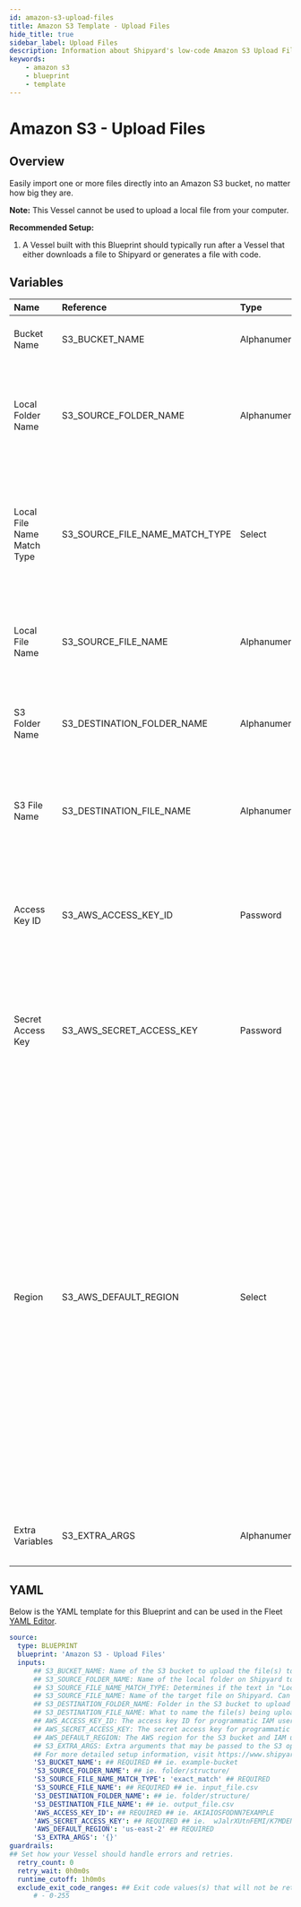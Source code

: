 ```yaml
---
id: amazon-s3-upload-files
title: Amazon S3 Template - Upload Files
hide_title: true
sidebar_label: Upload Files
description: Information about Shipyard's low-code Amazon S3 Upload Files blueprint. Easily import one or more files directly into an Amazon S3 bucket, no matter how big they are. 
keywords:
    - amazon s3
    - blueprint
    - template
---
```


# Amazon S3 - Upload Files

## Overview
Easily import one or more files directly into an Amazon S3 bucket, no matter how big they are.

**Note:** This Vessel cannot be used to upload a local file from your computer.

**Recommended Setup:**

1. A Vessel built with this Blueprint should typically run after a Vessel that either downloads a file to Shipyard or generates a file with code. 


## Variables

| Name | Reference | Type | Required | Default | Options | Description |
|:-----|:----------|:-----|:---------|:--------|:--------|:------------|
| Bucket Name | S3_BUCKET_NAME  | Alphanumeric |:white_check_mark: | - | - | Name of the S3 bucket to upload the file(s) to. |
| Local Folder Name | S3_SOURCE_FOLDER_NAME  | Alphanumeric |:heavy_minus_sign: | - | - | Name of the local folder on Shipyard to upload the target file from. If left blank, will look in the home directory. |
| Local File Name Match Type | S3_SOURCE_FILE_NAME_MATCH_TYPE  | Select |:white_check_mark: | exact_match | Exact Match: `exact_match`<br></br><br></br>Regex Match: `regex_match`<br></br><br></br> | Determines if the text in "Local File Name" will look for one file with exact match, or multiple files using regex. |
| Local File Name | S3_SOURCE_FILE_NAME  | Alphanumeric |:white_check_mark: | - | - | Name of the target file on Shipyard. Can be regex if "Match Type" is set accordingly |
| S3 Folder Name | S3_DESTINATION_FOLDER_NAME  | Alphanumeric |:heavy_minus_sign: | - | - | Folder in the S3 bucket to upload the file(s) to. If left blank, will upload to the root directory. |
| S3 File Name | S3_DESTINATION_FILE_NAME  | Alphanumeric |:heavy_minus_sign: | - | - | What to name the file(s) being uploaded. If left blank, defaults to the original file name(s). |
| Access Key ID | S3_AWS_ACCESS_KEY_ID  | Password |:white_check_mark: | - | - | The access key ID for programmatic IAM user used to download the file. See Authorization documentation for more information. |
| Secret Access Key | S3_AWS_SECRET_ACCESS_KEY  | Password |:white_check_mark: | - | - | The secret access key for programmatic IAM user used to download the file. See Authorization documentation for more information. |
| Region | S3_AWS_DEFAULT_REGION  | Select |:white_check_mark: | us-east-2 | us-east-2,us-east-1,us-west-1,us-west-2,af-south-1,ap-east-1,ap-south-1,ap-northeast-3,ap-northeast-2,ap-southeast-1,ap-southeast-2,ap-northeast-1,ca-central-1,cn-north-1,cn-northwest-1,eu-central-1,eu-west-1,eu-west-2,eu-south-1,eu-west-3,eu-north-1,sa-east-1,me-south-1, | The AWS region for the S3 bucket and IAM user. |
| Extra Variables | S3_EXTRA_ARGS  | Alphanumeric |:heavy_minus_sign: | {} | - | Extra arguments that may be passed to the S3 operation. |

## YAML
Below is the YAML template for this Blueprint and can be used in the Fleet [YAML Editor](../../reference/fleets/yaml-editor.md).
```yaml
source:
  type: BLUEPRINT
  blueprint: 'Amazon S3 - Upload Files'
  inputs: 
      ## S3_BUCKET_NAME: Name of the S3 bucket to upload the file(s) to.
      ## S3_SOURCE_FOLDER_NAME: Name of the local folder on Shipyard to upload the target file from. If left blank, will look in the home directory.
      ## S3_SOURCE_FILE_NAME_MATCH_TYPE: Determines if the text in "Local File Name" will look for one file with exact match, or multiple files using regex.
      ## S3_SOURCE_FILE_NAME: Name of the target file on Shipyard. Can be regex if "Match Type" is set accordingly
      ## S3_DESTINATION_FOLDER_NAME: Folder in the S3 bucket to upload the file(s) to. If left blank, will upload to the root directory.
      ## S3_DESTINATION_FILE_NAME: What to name the file(s) being uploaded. If left blank, defaults to the original file name(s).
      ## AWS_ACCESS_KEY_ID: The access key ID for programmatic IAM user used to download the file. See Authorization documentation for more information.
      ## AWS_SECRET_ACCESS_KEY: The secret access key for programmatic IAM user used to download the file. See Authorization documentation for more information.
      ## AWS_DEFAULT_REGION: The AWS region for the S3 bucket and IAM user.
      ## S3_EXTRA_ARGS: Extra arguments that may be passed to the S3 operation.
      ## For more detailed setup information, visit https://www.shipyardapp.com/docs/blueprint-library/amazon-s3#upload-files-blueprint
      'S3_BUCKET_NAME': ## REQUIRED ## ie. example-bucket
      'S3_SOURCE_FOLDER_NAME': ## ie. folder/structure/
      'S3_SOURCE_FILE_NAME_MATCH_TYPE': 'exact_match' ## REQUIRED
      'S3_SOURCE_FILE_NAME': ## REQUIRED ## ie. input_file.csv
      'S3_DESTINATION_FOLDER_NAME': ## ie. folder/structure/
      'S3_DESTINATION_FILE_NAME': ## ie. output_file.csv
      'AWS_ACCESS_KEY_ID': ## REQUIRED ## ie. AKIAIOSFODNN7EXAMPLE
      'AWS_SECRET_ACCESS_KEY': ## REQUIRED ## ie.  wJalrXUtnFEMI/K7MDENG/bPxRfiCYEXAMPLEKEY
      'AWS_DEFAULT_REGION': 'us-east-2' ## REQUIRED
      'S3_EXTRA_ARGS': '{}'
guardrails:
## Set how your Vessel should handle errors and retries.
  retry_count: 0
  retry_wait: 0h0m0s
  runtime_cutoff: 1h0m0s
  exclude_exit_code_ranges: ## Exit code values(s) that will not be retried if encountered during a Voyage.
      # - 0-255
```
